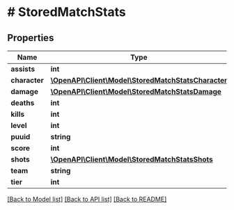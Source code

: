 # # StoredMatchStats

## Properties

Name | Type | Description | Notes
------------ | ------------- | ------------- | -------------
**assists** | **int** |  |
**character** | [**\OpenAPI\Client\Model\StoredMatchStatsCharacter**](StoredMatchStatsCharacter.md) |  |
**damage** | [**\OpenAPI\Client\Model\StoredMatchStatsDamage**](StoredMatchStatsDamage.md) |  |
**deaths** | **int** |  |
**kills** | **int** |  |
**level** | **int** |  |
**puuid** | **string** |  |
**score** | **int** |  |
**shots** | [**\OpenAPI\Client\Model\StoredMatchStatsShots**](StoredMatchStatsShots.md) |  |
**team** | **string** |  |
**tier** | **int** |  |

[[Back to Model list]](../../README.md#models) [[Back to API list]](../../README.md#endpoints) [[Back to README]](../../README.md)
